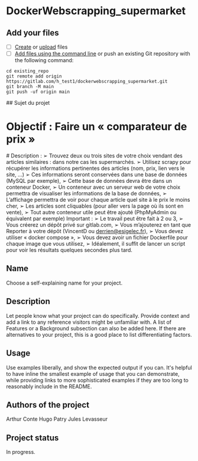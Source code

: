 # DockerWebscrapping_supermarket


## Add your files

- [ ] [Create](https://docs.gitlab.com/ee/user/project/repository/web_editor.html#create-a-file) or [upload](https://docs.gitlab.com/ee/user/project/repository/web_editor.html#upload-a-file) files
- [ ] [Add files using the command line](https://docs.gitlab.com/ee/gitlab-basics/add-file.html#add-a-file-using-the-command-line) or push an existing Git repository with the following command:

```
cd existing_repo
git remote add origin https://gitlab.com/h_test1/dockerwebscrapping_supermarket.git
git branch -M main
git push -uf origin main
```


## Sujet du projet
# Objectif : Faire un « comparateur de prix »
# Description :
➢ Trouvez deux ou trois sites de votre choix vendant des articles similaires : dans notre cas les supermarchés.
➢ Utilisez scrapy pour récupérer les informations pertinentes des articles (nom, prix, lien vers
le site, …)
➢ Ces informations seront conservées dans une base de données (MySQL par exemple),
➢ Cette base de données devra être dans un conteneur Docker,
➢ Un conteneur avec un serveur web de votre choix permettra de visualiser les informations de
la base de données,
➢ L’affichage permettra de voir pour chaque article quel site à le prix le moins cher,
➢ Les articles sont cliquables (pour aller vers la page où ils sont en vente),
➢ Tout autre conteneur utile peut être ajouté (PhpMyAdmin ou équivalent par exemple)
Important :
➢ Le travail peut être fait à 2 ou 3,
➢ Vous créerez un dépôt privé sur gitlab.com,
➢ Vous m’ajouterez en tant que Reporter à votre dépôt (VincentD ou derrien@esigelec.fr),
➢ Vous devez utiliser « docker compose »,
➢ Vous devez avoir un fichier Dockerfile pour chaque image que vous utilisez,
➢ Idéalement, il suffit de lancer un script pour voir les résultats quelques secondes plus tard.

## Name
Choose a self-explaining name for your project.

## Description
Let people know what your project can do specifically. Provide context and add a link to any reference visitors might be unfamiliar with. A list of Features or a Background subsection can also be added here. If there are alternatives to your project, this is a good place to list differentiating factors.

## Usage
Use examples liberally, and show the expected output if you can. It's helpful to have inline the smallest example of usage that you can demonstrate, while providing links to more sophisticated examples if they are too long to reasonably include in the README.


## Authors of the project
Arthur Conte
Hugo Patry
Jules Levasseur


## Project status

In progress.
